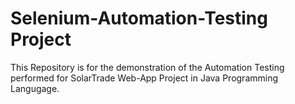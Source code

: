# Selenium-Automation-Testing Project
This Repository is for the demonstration of the Automation Testing performed for SolarTrade Web-App Project in Java Programming Langugage.
